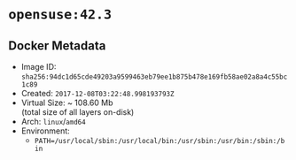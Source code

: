 # `opensuse:42.3`

## Docker Metadata

- Image ID: `sha256:94dc1d65cde49203a9599463eb79ee1b875b478e169fb58ae02a8a4c55bc1c89`
- Created: `2017-12-08T03:22:48.998193793Z`
- Virtual Size: ~ 108.60 Mb  
  (total size of all layers on-disk)
- Arch: `linux`/`amd64`
- Environment:
  - `PATH=/usr/local/sbin:/usr/local/bin:/usr/sbin:/usr/bin:/sbin:/bin`
